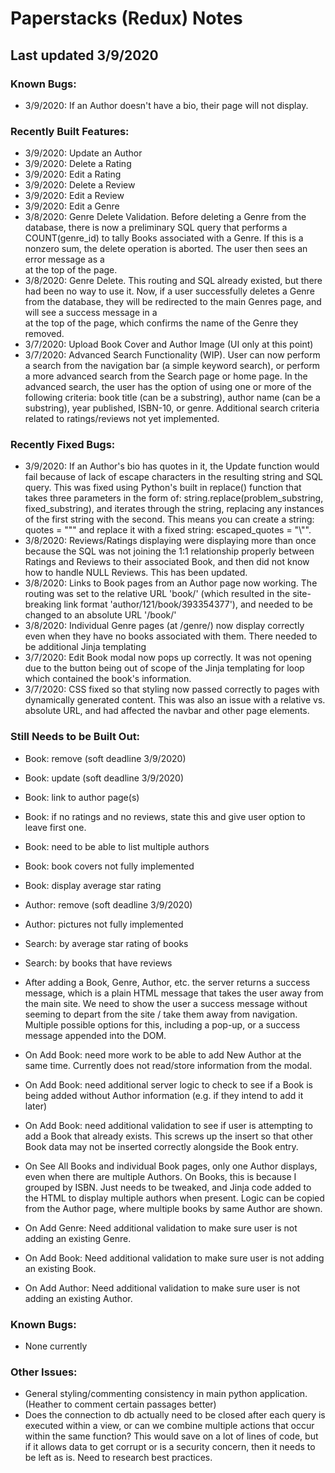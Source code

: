 # Paperstacks (Redux) Notes
## Last updated 3/9/2020

### Known Bugs:
- 3/9/2020: If an Author doesn't have a bio, their page will not display.

### Recently Built Features:
- 3/9/2020: Update an Author
- 3/9/2020: Delete a Rating
- 3/9/2020: Edit a Rating
- 3/9/2020: Delete a Review
- 3/9/2020: Edit a Review
- 3/9/2020: Edit a Genre
- 3/8/2020: Genre Delete Validation. Before deleting a Genre from the database, there is now a preliminary SQL query that performs a COUNT(genre_id) to tally Books associated with a Genre. If this is a nonzero sum, the delete operation is aborted. The user then sees an error message as a <div> at the top of the page.
- 3/8/2020: Genre Delete. This routing and SQL already existed, but there had been no way to use it. Now, if a user successfully deletes a Genre from the database, they will be redirected to the main Genres page, and will see a success message in a <div> at the top of the page, which confirms the name of the Genre they removed.
- 3/7/2020: Upload Book Cover and Author Image (UI only at this point)
- 3/7/2020: Advanced Search Functionality (WIP). User can now perform a search from the navigation bar (a simple keyword search), or perform a more advanced search from the Search page or home page. In the advanced search, the user has the option of using one or more of the following criteria: book title (can be a substring), author name (can be a substring), year published, ISBN-10, or genre. Additional search criteria related to ratings/reviews not yet implemented.

### Recently Fixed Bugs:
- 3/9/2020: If an Author's bio has quotes in it, the Update function would fail because of lack of escape characters in the resulting string and SQL query. This was fixed using Python's built in replace() function that takes three parameters in the form of: string.replace(problem_substring, fixed_substring), and iterates through the string, replacing any instances of the first string with the second. This means you can create a string: quotes = "\"" and replace it with a fixed string: escaped_quotes = "\\\"".
- 3/8/2020: Reviews/Ratings displaying were displaying more than once because the SQL was not joining the 1:1 relationship properly between Ratings and Reviews to their associated Book, and then did not know how to handle NULL Reviews. This has been updated.
- 3/8/2020: Links to Book pages from an Author page now working. The routing was set to the relative URL 'book/<isbn>' (which resulted in the site-breaking link format 'author/121/book/393354377'), and needed to be changed to an absolute URL '/book/<isbn>'
- 3/8/2020: Individual Genre pages (at /genre/<id>) now display correctly even when they have no books associated with them. There needed to be additional Jinja templating
- 3/7/2020: Edit Book modal now pops up correctly. It was not opening due to the button being out of scope of the Jinja templating for loop which contained the book's information.
- 3/7/2020: CSS fixed so that styling now passed correctly to pages with dynamically generated content. This was also an issue with a relative vs. absolute URL, and had affected the navbar and other page elements.

### Still Needs to be Built Out:
- Book: remove (soft deadline 3/9/2020)
- Book: update (soft deadline 3/9/2020)
- Book: link to author page(s)
- Book: if no ratings and no reviews, state this and give user option to leave first one.
- Book: need to be able to list multiple authors
- Book: book covers not fully implemented
- Book: display average star rating

- Author: remove (soft deadline 3/9/2020)
- Author: pictures not fully implemented

- Search: by average star rating of books
- Search: by books that have reviews
- After adding a Book, Genre, Author, etc. the server returns a success message, which is a plain HTML message that takes the user away from the main site. We need to show the user a success message without seeming to depart from the site / take them away from navigation. Multiple possible options for this, including a pop-up, or a success message appended into the DOM.
- On Add Book: need more work to be able to add New Author at the same time. Currently does not read/store information from the modal.
- On Add Book: need additional server logic to check to see if a Book is being added without Author information (e.g. if they intend to add it later)
- On Add Book: need additional validation to see if user is attempting to add a Book that already exists. This screws up the insert so that other Book data may not be inserted correctly alongside the Book entry.
- On See All Books and individual Book pages, only one Author displays, even when there are multiple Authors. On Books, this is because I grouped by ISBN. Just needs to be tweaked, and Jinja code added to the HTML to display multiple authors when present. Logic can be copied from the Author page, where multiple books by same Author are shown.
- On Add Genre: Need additional validation to make sure user is not adding an existing Genre.
- On Add Book: Need additional validation to make sure user is not adding an existing Book.
- On Add Author: Need additional validation to make sure user is not adding an existing Author.

### Known Bugs:
- None currently

### Other Issues:
- General styling/commenting consistency in main python application. (Heather to comment certain passages better)
- Does the connection to db actually need to be closed after each query is executed within a view, or can we combine multiple actions that occur within the same function? This would save on a lot of lines of code, but if it allows data to get corrupt or is a security concern, then it needs to be left as is. Need to research best practices.
